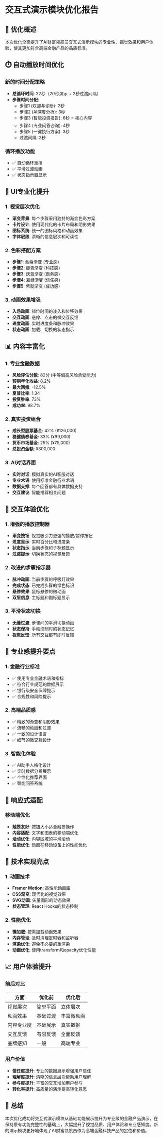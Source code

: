 # 交互式演示模块优化报告

## 🎯 优化概述

本次优化全面提升了AI财富领航员交互式演示模块的专业性、视觉效果和用户体验，使其更加符合高端金融产品的品质标准。

## ⏱️ 自动播放时间优化

### 新的时间分配策略
- **总循环时间**: 22秒（20秒演示 + 2秒过渡间隔）
- **步骤时间分配**:
  - 步骤1 (欢迎与诊断): 2秒
  - 步骤2 (AI深度分析): 3秒  
  - 步骤3 (智能投资报告): 6秒 ⭐ 核心内容
  - 步骤4 (专业问答咨询): 4秒
  - 步骤5 (一键执行方案): 3秒
  - 过渡间隔: 2秒

### 循环播放功能
- ✅ 自动循环重播
- ✅ 平滑过渡动画
- ✅ 状态指示器显示

## 🎨 UI专业化提升

### 1. 视觉层次优化
- **渐变背景**: 每个步骤采用独特的渐变色彩方案
- **卡片设计**: 使用现代化的卡片布局和阴影效果
- **图标系统**: 统一的图标风格和动画效果
- **字体层级**: 清晰的信息层次和可读性

### 2. 色彩搭配方案
- **步骤1**: 蓝紫渐变 (专业感)
- **步骤2**: 靛青渐变 (科技感)
- **步骤3**: 灰蓝渐变 (商务感)
- **步骤4**: 翠绿渐变 (信任感)
- **步骤5**: 紫靛渐变 (成功感)

### 3. 动画效果增强
- **入场动画**: 错位时间的淡入和位移效果
- **交互动画**: 悬停、点击的微交互反馈
- **进度动画**: 实时进度条和脉冲效果
- **状态动画**: 加载、切换的状态指示

## 📊 内容丰富化

### 1. 专业金融数据
- **风险评估分数**: 82分 (中等偏高风险承受能力)
- **预期年化收益**: 8.2%
- **最大回撤**: -12.5%
- **夏普比率**: 1.34
- **投资胜率**: 73%
- **成功率**: 98.7%

### 2. 真实投资组合
- **成长型股票基金**: 42% (¥126,000)
- **稳健债券基金**: 33% (¥99,000)  
- **货币市场基金**: 25% (¥75,000)
- **总投资金额**: ¥300,000

### 3. AI对话界面
- **实时对话**: 模拟真实的AI客服对话
- **专业术语**: 使用标准金融行业术语
- **数据支撑**: 每个回答都有具体数据支持
- **交互建议**: 智能推荐相关问题

## 🔧 交互体验优化

### 1. 增强的播放控制器
- **渐变按钮**: 视觉吸引力更强的播放/暂停按钮
- **进度显示**: 实时百分比和进度条
- **状态指示**: 当前步骤和子标题显示
- **过渡提示**: 切换状态的视觉反馈

### 2. 改进的步骤指示器
- **脉冲动画**: 当前步骤的呼吸灯效果
- **完成状态**: 已完成步骤的绿色标识
- **悬停效果**: 鼠标悬停的微动画
- **双层信息**: 主标题和副标题显示

### 3. 平滑状态切换
- **无缝过渡**: 步骤间的平滑切换动画
- **状态保持**: 手动控制时的状态记忆
- **视觉反馈**: 所有交互都有即时反馈

## 💼 专业感提升要点

### 1. 金融行业标准
- ✅ 使用专业金融术语和指标
- ✅ 符合行业规范的数据展示
- ✅ 银行级安全保障提示
- ✅ 合规性和风险提示

### 2. 高端品质感
- ✅ 精致的渐变和阴影效果
- ✅ 流畅的动画和过渡
- ✅ 一致的设计语言
- ✅ 细节的微交互设计

### 3. 智能化体验
- ✅ AI助手人格化设计
- ✅ 实时数据分析展示
- ✅ 个性化推荐界面
- ✅ 智能问答系统

## 📱 响应式适配

### 移动端优化
- **触摸友好**: 按钮大小适合触摸操作
- **内容适配**: 文字和图表的移动端优化
- **滚动优化**: 内容区域的平滑滚动
- **性能优化**: 动画在移动设备上的性能优化

## 🚀 技术实现亮点

### 1. 动画技术
- **Framer Motion**: 高性能动画库
- **CSS渐变**: 现代化的视觉效果
- **SVG动画**: 矢量图形的动态效果
- **状态管理**: React Hooks的状态控制

### 2. 性能优化
- **懒加载**: 按需加载动画效果
- **内存管理**: 及时清理定时器和监听器
- **渲染优化**: 避免不必要的重渲染
- **动画优化**: 使用transform和opacity优化性能

## 📈 用户体验提升

### 前后对比
| 方面 | 优化前 | 优化后 |
|------|--------|--------|
| 视觉层次 | 简单平面 | 立体层次 |
| 动画效果 | 基础过渡 | 丰富微动画 |
| 内容专业度 | 基础展示 | 真实数据 |
| 交互反馈 | 有限反馈 | 全面反馈 |
| 品牌感知 | 一般 | 高端专业 |

### 用户价值
- **信任度提升**: 专业的数据展示增强用户信任
- **理解度提升**: 清晰的信息层次帮助用户理解
- **参与度提升**: 丰富的交互增加用户参与
- **转化率提升**: 高质量的演示提高转化意愿

## 🎉 总结

本次优化成功将交互式演示模块从基础功能展示提升为专业级的金融产品演示，在保持原有功能完整性的基础上，大幅提升了视觉品质、用户体验和专业感知度。新的演示模块更好地体现了AI财富领航员作为高端金融科技产品的定位和价值。
